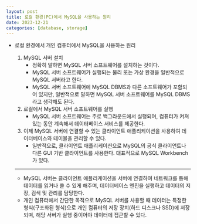 ```yaml
---
layout: post
title: 로컬 환경(PC)에서 MySQL을 사용하는 원리
date: 2023-12-21
categories: [database, storage]
---
```


- 로컬 환경에서 개인 컴퓨터에서 MySQL을 사용하는 원리
    1. MySQL 서버 설치
        - 정확히 말하면 MySQL 서버 소프트웨어를 설치하는 것이다.
        - MySQL 서버 소프트웨어가 실행되는 물리 또는 가상 환경을 일반적으로 MySQL 서버라고 한다.
        - MySQL 서버 소프트웨어에 MySQL DBMS과 다른 소프트웨어가 포함되어 있지만, 일반적으로 말하면 MySQL 서버 소프트웨어를 MySQL DBMS라고 생각해도 된다.
    2. 로컬에서 MySQL 서버 소프트웨어를 실행
        - MySQL 서버 소프트웨어는 주로 백그라운드에서 실행되며, 컴퓨터가 켜져 있는 동안 계속해서 데이터베이스 서비스를 제공한다.
    3. 이제 MySQL 서버에 연결할 수 있는 클라이언트 애플리케이션을 사용하여 데이터베이스와 테이블을 관리할 수 있다. 
        - 일반적으로, 클라이언트 애플리케이션으로 MySQL의 공식 클라이언트나 다른 GUI 기반 클라이언트를 사용한다. 대표적으로 MySQL Workbench가 있다.
    
    ---
    
    - MySQL 서버는 클라이언트 애플리케이션을 서버에 연결하여 네트워크를 통해 데이터를 읽거나 쓸 수 있게 해주며, 데이터베이스 엔진을 실행하고 데이터의 저장, 검색 및 관리를 담당한다.
    - 개인 컴퓨터에서 간단한 목적으로 MySQL 서버를 사용할 때 데이터는 특정한 형식(구조화된 형식)으로 개인 컴퓨터의 저장 장치(하드 디스크나 SSD)에 저장되며, 해당 서버가 실행 중이어야 데이터에 접근할 수 있다.